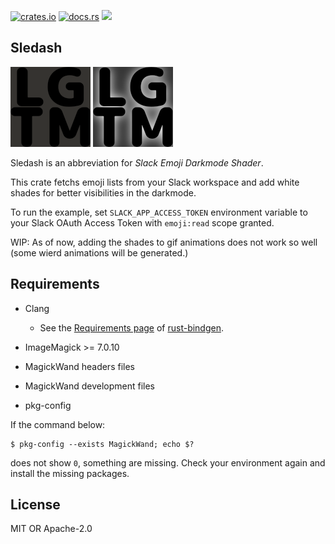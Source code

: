 [![crates.io](https://img.shields.io/crates/v/sledash.svg)](https://crates.io/crates/sledash)
[![docs.rs](https://docs.rs/sledash/badge.svg)](https://docs.rs/sledash)
![](https://github.com/pione30/sledash/workflows/Continuous%20integration/badge.svg)

## Sledash

![](assets/LGTM-dark-background.png)
![](assets/LGTM-shadow-dark-background.png)

Sledash is an abbreviation for *Slack Emoji Darkmode Shader*.

This crate fetchs emoji lists from your Slack workspace and add white shades for better visibilities in the darkmode.

To run the example, set `SLACK_APP_ACCESS_TOKEN` environment variable to your Slack OAuth Access Token with `emoji:read` scope granted.

WIP: As of now, adding the shades to gif animations does not work so well (some wierd animations will be generated.)

## Requirements

- Clang
  - See the [Requirements page](https://rust-lang.github.io/rust-bindgen/requirements.html) of [rust-bindgen](https://github.com/rust-lang/rust-bindgen).

- ImageMagick >= 7.0.10

- MagickWand headers files

- MagickWand development files

- pkg-config

If the command below:

```
$ pkg-config --exists MagickWand; echo $?
```

does not show `0`, something are missing. Check your environment again and install the missing packages.

## License

MIT OR Apache-2.0
